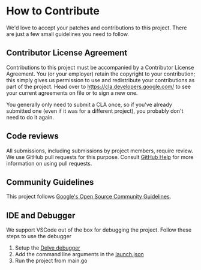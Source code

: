 # How to Contribute

We'd love to accept your patches and contributions to this project. There are
just a few small guidelines you need to follow.

## Contributor License Agreement

Contributions to this project must be accompanied by a Contributor License
Agreement. You (or your employer) retain the copyright to your contribution;
this simply gives us permission to use and redistribute your contributions as
part of the project. Head over to <https://cla.developers.google.com/> to see
your current agreements on file or to sign a new one.

You generally only need to submit a CLA once, so if you've already submitted one
(even if it was for a different project), you probably don't need to do it
again.

## Code reviews

All submissions, including submissions by project members, require review. We
use GitHub pull requests for this purpose. Consult
[GitHub Help](https://help.github.com/articles/about-pull-requests/) for more
information on using pull requests.

## Community Guidelines

This project follows
[Google's Open Source Community Guidelines](https://opensource.google/conduct/).

## IDE and Debugger

We support VSCode out of the box for debugging the project.
Follow these steps to use the debugger
1. Setup the [Delve debugger](https://github.com/golang/vscode-go)
2. Add the command line arguments in the [launch.json](https://github.com/cloudspannerecosystem/harbourbridge/blob/master/.vscode/launch.json)
3. Run the project from main.go

